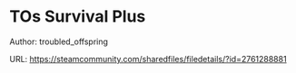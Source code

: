 # TOs Survival Plus
Author: troubled_offspring

URL: https://steamcommunity.com/sharedfiles/filedetails/?id=2761288881
